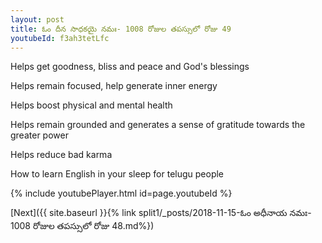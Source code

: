 ```yaml
---
layout: post
title: ఓం దీన సాధకయై నమః- 1008 రోజుల తపస్సులో రోజు 49
youtubeId: f3ah3tetLfc
---
```

 
 
Helps get goodness, bliss and peace and God's blessings
 
Helps remain focused, help generate inner energy 
 
Helps boost physical and mental health 
 
Helps remain grounded and generates a sense of gratitude towards the greater power 
 
Helps reduce bad karma
 
How to learn English in your sleep for telugu people
 
 
 
 


{% include youtubePlayer.html id=page.youtubeId %}
 
[Next]({{ site.baseurl }}{% link split1/_posts/2018-11-15-ఓం అధీనాయ నమః- 1008 రోజుల తపస్సులో రోజు 48.md%})
 
